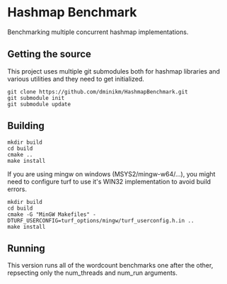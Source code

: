 # Hashmap Benchmark 

Benchmarking multiple concurrent hashmap implementations.

## Getting the source

This project uses multiple git submodules both for hashmap libraries and various utilities and they need to get initialized.

```
git clone https://github.com/dminikm/HashmapBenchmark.git
git submodule init
git submodule update
```

## Building

```
mkdir build
cd build
cmake ..
make install
```

If you are using mingw on windows (MSYS2/mingw-w64/...), you might need to configure turf to use it's WIN32 implementation to avoid build errors.

```
mkdir build
cd build
cmake -G "MinGW Makefiles" -DTURF_USERCONFIG=turf_options/mingw/turf_userconfig.h.in ..
make install
```

## Running

This version runs all of the wordcount benchmarks one after the other, repsecting only the num_threads and num_run arguments.

